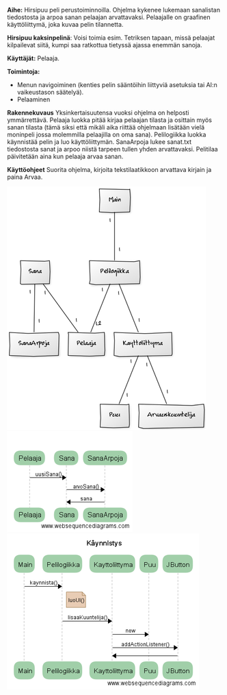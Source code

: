 **Aihe:** Hirsipuu peli perustoiminnoilla. Ohjelma kykenee lukemaan sanalistan tiedostosta ja arpoa sanan pelaajan arvattavaksi. Pelaajalle on graafinen käyttöliittymä, joka kuvaa pelin tilannetta.

**Hirsipuu kaksinpelinä**: Voisi toimia esim. Tetriksen tapaan, missä pelaajat kilpailevat siitä, kumpi saa ratkottua tietyssä ajassa enemmän sanoja.

**Käyttäjät:** Pelaaja. 

**Toimintoja:** 
- Menun navigoiminen (kenties pelin sääntöihin liittyviä asetuksia tai AI:n vaikeustason säätelyä).
- Pelaaminen

**Rakennekuvaus**
Yksinkertaisuutensa vuoksi ohjelma on helposti ymmärrettävä. Pelaaja luokka pitää kirjaa pelaajan tilasta ja osittain myös sanan tilasta (tämä siksi että mikäli aika riittää ohjelmaan lisätään vielä moninpeli jossa molemmilla pelaajilla on oma sana). Pelilogiikka luokka käynnistää pelin ja luo käyttöliittymän. SanaArpoja lukee sanat.txt tiedostosta sanat ja arpoo niistä tarpeen tullen yhden arvattavaksi. Pelitilaa päivitetään aina kun pelaaja arvaa sanan.

**Käyttöohjeet**
Suorita ohjelma, kirjoita tekstilaatikkoon arvattava kirjain ja paina Arvaa.

![Luokkakaavio](kaavio.png)
![Sekvenssi1](arvosana.png)
![Sekvenssi1](kaynnistys.png)
